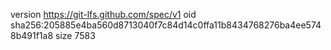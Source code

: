 version https://git-lfs.github.com/spec/v1
oid sha256:205885e4ba560d8713040f7c84d14c0ffa11b8434768276ba4ee5748b491f1a8
size 7583
